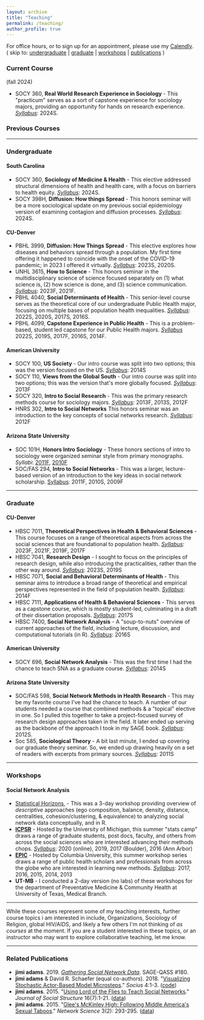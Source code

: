 ```yaml
---
layout: archive
title: "Teaching"
permalink: /teaching/
author_profile: true
---
```

For office hours, or to sign up for an appointment, please use my [Calendly](https://calendly.com/jimiadams).<br>
( skip to: [undergraduate](#undergraduate) | [graduate](#graduate) | [workshops](#workshops) | [publications](#related-publications) )

### Current Course 
(fall 2024)
  - SOCY 360, **Real World Research Experience in Sociology** - This "practicum" serves as a sort of capstone experience for sociology majors, providing an opportunity for hands on research experience. [*Syllabus*](../files/2024_Socy561_syllabus.pdf): 2024S.

### Previous Courses
_____
### Undergraduate
#### South Carolina
  - SOCY 360, **Sociology of Medicine & Health** - This elective addressed structural dimensions of health and health care, with a focus on barriers to health equity. [*Syllabus*](../files/2024_Socy360_syllabus.pdf): 2024S.
  - SOCY 398H, **Diffusion: How things Spread** - This honors seminar will be a more sociological update on my previous social epidemiology version of examining contagion and diffusion processes. [*Syllabus*](../files/2024_Socy398_syllabus.pdf): 2024S.

#### CU-Denver
  - PBHL 3999, **Diffusion: How Things Spread** - This elective explores how diseases and behaviors spread through a population. My first time offering it happened to coincide with the onset of the COVID-19 pandemic; in 2023 I offered it virtually. [*Syllabus*](../files/2023S_PBHL3999_syllabus.pdf): 2023S, 2020S.
  - UNHL 3615, **How to Science** - This honors seminar in the multidisciplinary science of science focused separately on (1) what science is, (2) how science is done, and (3) science communication. [*Syllabus*](../files/2021F_UNHL3999_syllabus.pdf): 2023F, 2021F.
  - PBHL 4040, **Social Determinants of Health** - This senior-level course serves as the theoretical core of our undergraduate Public Health major, focusing on multiple  bases of population health inequalities. [*Syllabus*](../files/2022S_PBHL4040_syllabus.pdf): 2022S, 2020S, 2017S, 2016S.
  - PBHL 4099, **Capstone Experience in Public Health** - This is a problem-based, student led capstone for our Public Health majors. [*Syllabus*](../files/2022S_PBHL4099_syllabus.pdf) 2022S, 2019S, 2017F, 2016S, 2014F.

#### American University
  - SOCY 100, **US Society** - Our intro course was split into two options; this was the version focused on the US. [*Syllabus*](../files/2014S_SOCY100_syllabus.pdf): 2014S
  - SOCY 110, **Views from the Global South** - Our intro course was split into two options; this was the version that's more globally focused. [*Syllabus*](../files/2013F_SOCY110_syllabus.pdf): 2013F
  - SOCY 320, **Intro to Social Research** - This was the primary research methods course for sociology majors. [*Syllabus*](../files/2013F_SOCY320_syllabus.pdf): 2013F, 2013S, 2012F
  - HNRS 302, **Intro to Social Networks** This honors seminar was an introduction to the key concepts of social networks research. [*Syllabus*](../files/2012F_HNRS302_syllabus.pdf): 2012F

#### Arizona State University
  - SOC 101H, **Honors Intro Sociology** - These honors sections of intro to sociology were organized seminar style from primary monographs. *Syllabi*: [2011F](../files/2011F_SOC101_syllabus.pdf), [2010F](../files/2010F_SOC101_syllabus.pdf)
  - SOC/FAS 294, **Intro to Social Networks** - This was a larger, lecture-based version of an introduction to the key ideas in social network scholarship. [Syllabus](../files/2011F_SOC294_syllabus.pdf): 2011F, 2010S, 2009F
  
_____
### Graduate
#### CU-Denver
  - HBSC 7011, **Theoretical Perspectives in Health & Behavioral Sciences** - This course focuses on a range of theoretical aspects from across the social sciences that are foundational to population health. [*Syllabus*](../files/2021F_HBSC7011_syllabus.pdf): 2023F, 2021F, 2019F, 2017F
  - HBSC 7041, **Research Design** - I sought to focus on the principles of research design, while also introducing the practicalities, rather than the other way around. [*Syllabus*](../files/2023S_HBSC7041_syllabus.pdf): 2023S, 2019S
  - HBSC 7071, **Social and Behavioral Determinants of Health** - This seminar aims to introduce a broad range of theoretical and empirical perspectives represented in the field of population health. [*Syllabus*](../files/2014F_HBSC7071_syllabus.pdf): 2014F
  - HBSC 7111, **Applications of Health & Behavioral Sciences** - This serves as a capstone course, which is mostly student-led, culminating in a draft of their dissertation proposals. [*Syllabus*](../files/2017S_HBSC7111_syllabus.pdf): 2017S
  - HBSC 7400, **Social Network Analysis** - A "soup-to-nuts" overview of current approaches of the field, including lecture, discussion, and computational tutorials (in R). [*Syllabus*](../files/2016S_HBSC7400_syllabus.pdf): 2016S

#### American University
  - SOCY 696, **Social Network Analysis** - This was the first time I had the chance to teach SNA as a graduate course. [*Syllabus*](../files/2014S_SOCY696_syllabus.pdf): 2014S
  
#### Arizona State University
  - SOC/FAS 598, **Social Network Methods in Health Research** - This may be my favorite course I've had the chance to teach. A number of our students needed a course that combined methods & a "topical" elective in one. So I pulled this together to take a project-focused survey of research design approaches taken in the field. It later ended up serving as the backbone of the approach I took in my SAGE book. [*Syllabus*](../files/2012S_SOC598_syllabus.pdf): 2012S.
  - Soc 585, **Sociological Theory** - A bit last minute, I ended up covering our graduate theory seminar. So, we ended up drawing heavily on a set of readers with excerpts from primary sources. [*Syllabus*](../files/2011S_SOC585_syllabus): 2011S
  
_____
### Workshops
#### Social Network Analysis
  - [Statistical Horizons](https://statisticalhorizons.com/seminars/introduction-to-social-network-analysis3/), - This was a 3-day workshop providing overview of *descriptive* approaches (ego composition, balance, density, distance, centralities, cohesion/clustering, & equivalence) to analyzing social network data conceptually, and in R.
  - [**ICPSR**](https://www.icpsr.umich.edu/web/pages/sumprog/index.html) - Hosted by the University of Michigan, this summer "stats camp" draws a range of graduate students, post docs, faculty, and others from across the social sciences who are interested advancing their methods chops. [*Syllabus*](../files/ICPSR_SNA_Syllabus.pdf): 2020 (online), 2019, 2017 (Boulder), 2016 (Ann Arbor)
  - [**EPIC**](https://www.publichealth.columbia.edu/research/episummercolumbia) - Hosted by Columbia University, this summer workshop series draws a range of public health scholars and professionals from across the globe who are interested in learning new methods. [*Syllabus*](../files/EPIC_SNA_Syllabus.pdf): 2017, 2016, 2015, 2014, 2013
  - **UT-MB** - I conducted a 2-day version (no labs) of these workshops for the department of Preventative Medicine & Community Health at University of Texas, Medical Branch.
  
_____
While these courses represent some of my teaching interests, further course topics i am interested in include, Organizations, Sociology of Religion, global HIV/AIDS, and likely a few others I'm not thinking of *as courses* at the moment. If you are a student interested in these topics, or an instructor who may want to explore collaborative teaching, let me know.

_____
### Related Publications

  - **jimi adams**. 2019. *[Gathering Social Network Data](https://us.sagepub.com/en-us/nam/gathering-social-network-data/book260973)*. SAGE-QASS #180.
  - **jimi adams** & David R. Schaefer (equal co-authors). 2018. "[Visualizing Stochastic Actor-Based Model Microsteps](https://journals.sagepub.com/doi/10.1177/2378023118816545)." *Socius* 4:1-3. ([code](https://github.com/jimiadams/SABM-VIz))
  - **jimi adams**. 2015. "[Using Lord of the Flies to Teach Social Networks](https://www.exeley.com/journal_of_social_structure/doi/10.21307/joss-2019-017)." *Journal of Social Structure* 16(7):1-21. ([data](https://osf.io/d6yx5/))
  - **jimi adams**. 2015. "[Glee's McKinley High: Following Middle America's Sexual Taboos](../files/2015_NS.pdf)." *Network Science* 3(2): 293-295. ([data](https://osf.io/879pn/))
